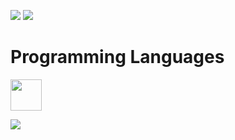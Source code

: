 ![](https://github-readme-stats.vercel.app/api?username=vertyco&show_icons=true&count_private=true&theme=react)
<img src="https://github-readme-stats.vercel.app/api/top-langs/?username=vertyco&theme=algolia">
<h1>Programming Languages</h1>
<p><img src="https://cdn.jsdelivr.net/gh/devicons/devicon/icons/python/python-original.svg" width=50 height=50></p> <img src="https://discord.c99.nl/widget/theme-3/350053505815281665.png">

